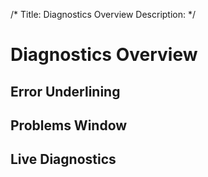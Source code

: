 /*
Title: Diagnostics Overview
Description: 
*/

# Diagnostics Overview

## Error Underlining

## Problems Window

## Live Diagnostics
